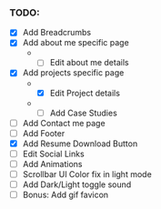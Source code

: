 ### TODO:

- [x] Add Breadcrumbs
- [x] Add about me specific page
    - - [ ] Edit about me details
- [x] Add projects specific page
    - - [x] Edit Project details
    - - [ ] Add Case Studies
- [ ] Add Contact me page
- [ ] Add Footer
- [x] Add Resume Download Button
- [ ] Edit Social Links
- [ ] Add Animations
- [ ] Scrollbar UI Color fix in light mode
- [ ] Add Dark/Light toggle sound
- [ ] Bonus: Add gif favicon
